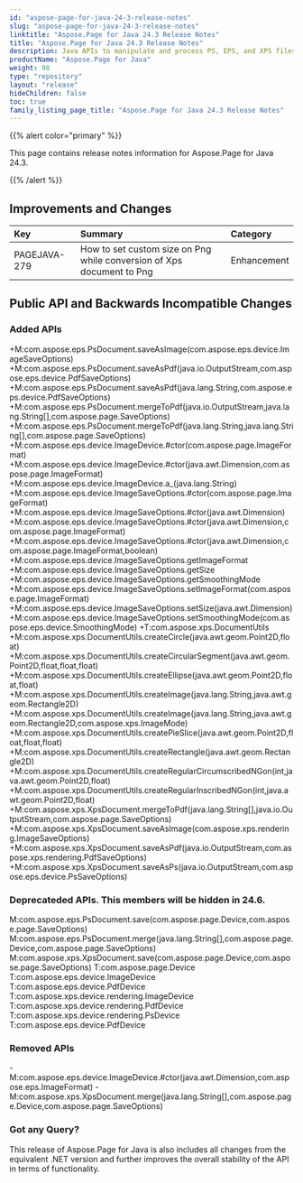 ```yaml
---
id: "aspose-page-for-java-24-3-release-notes"
slug: "aspose-page-for-java-24-3-release-notes"
linktitle: "Aspose.Page for Java 24.3 Release Notes"
title: "Aspose.Page for Java 24.3 Release Notes"
description: Java APIs to manipulate and process PS, EPS, and XPS files. This page contains new Aspose.Page for Java features, enhancement, and bug fixes in 2024, version 24.03.
productName: "Aspose.Page for Java"
weight: 98
type: "repository"
layout: "release"
hideChildren: false
toc: true
family_listing_page_title: "Aspose.Page for Java 24.3 Release Notes"
---
```


{{% alert color="primary" %}}

This page contains release notes information for Aspose.Page for Java 24.3.

{{% /alert %}}
## **Improvements and Changes**

|**Key**|**Summary**|**Category**|
| :- | :- | :- |
|PAGEJAVA-279|How to set custom size on Png while conversion of Xps document to Png|Enhancement|
 ## **Public API and Backwards Incompatible Changes**
 ### **Added APIs**
+M:com.aspose.eps.PsDocument.saveAsImage(com.aspose.eps.device.ImageSaveOptions)
+M:com.aspose.eps.PsDocument.saveAsPdf(java.io.OutputStream,com.aspose.eps.device.PdfSaveOptions)
+M:com.aspose.eps.PsDocument.saveAsPdf(java.lang.String,com.aspose.eps.device.PdfSaveOptions)
+M:com.aspose.eps.PsDocument.mergeToPdf(java.io.OutputStream,java.lang.String[],com.aspose.page.SaveOptions)
+M:com.aspose.eps.PsDocument.mergeToPdf(java.lang.String,java.lang.String[],com.aspose.page.SaveOptions)
+M:com.aspose.eps.device.ImageDevice.#ctor(com.aspose.page.ImageFormat)
+M:com.aspose.eps.device.ImageDevice.#ctor(java.awt.Dimension,com.aspose.page.ImageFormat)
+M:com.aspose.eps.device.ImageDevice.a_(java.lang.String)
+M:com.aspose.eps.device.ImageSaveOptions.#ctor(com.aspose.page.ImageFormat)
+M:com.aspose.eps.device.ImageSaveOptions.#ctor(java.awt.Dimension)
+M:com.aspose.eps.device.ImageSaveOptions.#ctor(java.awt.Dimension,com.aspose.page.ImageFormat)
+M:com.aspose.eps.device.ImageSaveOptions.#ctor(java.awt.Dimension,com.aspose.page.ImageFormat,boolean)
+M:com.aspose.eps.device.ImageSaveOptions.getImageFormat
+M:com.aspose.eps.device.ImageSaveOptions.getSize
+M:com.aspose.eps.device.ImageSaveOptions.getSmoothingMode
+M:com.aspose.eps.device.ImageSaveOptions.setImageFormat(com.aspose.page.ImageFormat)
+M:com.aspose.eps.device.ImageSaveOptions.setSize(java.awt.Dimension)
+M:com.aspose.eps.device.ImageSaveOptions.setSmoothingMode(com.aspose.eps.device.SmoothingMode)
+T:com.aspose.xps.DocumentUtils
+M:com.aspose.xps.DocumentUtils.createCircle(java.awt.geom.Point2D,float)
+M:com.aspose.xps.DocumentUtils.createCircularSegment(java.awt.geom.Point2D,float,float,float)
+M:com.aspose.xps.DocumentUtils.createEllipse(java.awt.geom.Point2D,float,float)
+M:com.aspose.xps.DocumentUtils.createImage(java.lang.String,java.awt.geom.Rectangle2D)
+M:com.aspose.xps.DocumentUtils.createImage(java.lang.String,java.awt.geom.Rectangle2D,com.aspose.xps.ImageMode)
+M:com.aspose.xps.DocumentUtils.createPieSlice(java.awt.geom.Point2D,float,float,float)
+M:com.aspose.xps.DocumentUtils.createRectangle(java.awt.geom.Rectangle2D)
+M:com.aspose.xps.DocumentUtils.createRegularCircumscribedNGon(int,java.awt.geom.Point2D,float)
+M:com.aspose.xps.DocumentUtils.createRegularInscribedNGon(int,java.awt.geom.Point2D,float)
+M:com.aspose.xps.XpsDocument.mergeToPdf(java.lang.String[],java.io.OutputStream,com.aspose.page.SaveOptions)
+M:com.aspose.xps.XpsDocument.saveAsImage(com.aspose.xps.rendering.ImageSaveOptions)
+M:com.aspose.xps.XpsDocument.saveAsPdf(java.io.OutputStream,com.aspose.xps.rendering.PdfSaveOptions)
+M:com.aspose.xps.XpsDocument.saveAsPs(java.io.OutputStream,com.aspose.eps.device.PsSaveOptions)
 ### **Deprecateded APIs. This members will be hidden in 24.6.**
M:com.aspose.eps.PsDocument.save(com.aspose.page.Device,com.aspose.page.SaveOptions)
M:com.aspose.eps.PsDocument.merge(java.lang.String[],com.aspose.page.Device,com.aspose.page.SaveOptions)
M:com.aspose.xps.XpsDocument.save(com.aspose.page.Device,com.aspose.page.SaveOptions)
T:com.aspose.page.Device
T:com.aspose.eps.device.ImageDevice
T:com.aspose.eps.device.PdfDevice
T:com.aspose.xps.device.rendering.ImageDevice
T:com.aspose.xps.device.rendering.PdfDevice
T:com.aspose.xps.device.rendering.PsDevice
T:com.aspose.eps.device.PdfDevice
 ### **Removed APIs**
-M:com.aspose.eps.device.ImageDevice.#ctor(java.awt.Dimension,com.aspose.eps.ImageFormat)
-M:com.aspose.xps.XpsDocument.merge(java.lang.String[],com.aspose.page.Device,com.aspose.page.SaveOptions)

### **Got any Query?**
This release of Aspose.Page for Java is also includes all changes from the equivalent .NET version and further improves the overall stability of the API in terms of functionality.

